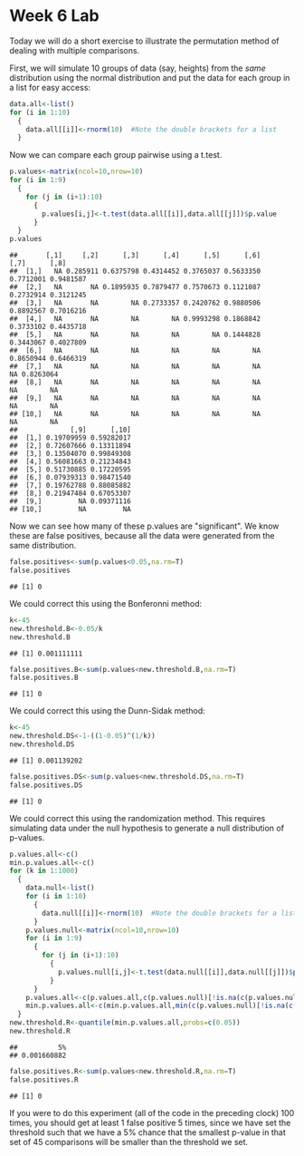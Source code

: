 Week 6 Lab
=============
  
Today we will do a short exercise to illustrate the permutation method of dealing with multiple comparisons.

First, we will simulate 10 groups of data (say, heights) from the *same* distribution using the normal distribution and put the data for each group in a list for easy access:


```r
data.all<-list()
for (i in 1:10)
  {
    data.all[[i]]<-rnorm(10)  #Note the double brackets for a list
  }
```

Now we can compare each group pairwise using a t.test.


```r
p.values<-matrix(ncol=10,nrow=10)
for (i in 1:9)
  {
    for (j in (i+1):10)
      {
        p.values[i,j]<-t.test(data.all[[i]],data.all[[j]])$p.value 
      }
  }
p.values
```

```
##       [,1]     [,2]      [,3]      [,4]      [,5]      [,6]      [,7]      [,8]
##  [1,]   NA 0.285911 0.6375798 0.4314452 0.3765037 0.5633350 0.7712001 0.9481587
##  [2,]   NA       NA 0.1895935 0.7879477 0.7570673 0.1121087 0.2732914 0.3121245
##  [3,]   NA       NA        NA 0.2733357 0.2420762 0.9880506 0.8892567 0.7016216
##  [4,]   NA       NA        NA        NA 0.9993298 0.1868842 0.3733102 0.4435718
##  [5,]   NA       NA        NA        NA        NA 0.1444828 0.3443067 0.4027809
##  [6,]   NA       NA        NA        NA        NA        NA 0.8650944 0.6466319
##  [7,]   NA       NA        NA        NA        NA        NA        NA 0.8263064
##  [8,]   NA       NA        NA        NA        NA        NA        NA        NA
##  [9,]   NA       NA        NA        NA        NA        NA        NA        NA
## [10,]   NA       NA        NA        NA        NA        NA        NA        NA
##             [,9]      [,10]
##  [1,] 0.19709959 0.59282017
##  [2,] 0.72607666 0.13311894
##  [3,] 0.13504070 0.99849308
##  [4,] 0.56081663 0.21234843
##  [5,] 0.51730885 0.17220595
##  [6,] 0.07939313 0.98471540
##  [7,] 0.19762788 0.88085882
##  [8,] 0.21947484 0.67053307
##  [9,]         NA 0.09371116
## [10,]         NA         NA
```

Now we can see how many of these p.values are "significant". We know these are false positives, because all the data were generated from the same distribution.


```r
false.positives<-sum(p.values<0.05,na.rm=T)
false.positives
```

```
## [1] 0
```

We could correct this using the Bonferonni method:


```r
k<-45
new.threshold.B<-0.05/k
new.threshold.B
```

```
## [1] 0.001111111
```

```r
false.positives.B<-sum(p.values<new.threshold.B,na.rm=T)
false.positives.B
```

```
## [1] 0
```

We could correct this using the Dunn-Sidak method:


```r
k<-45
new.threshold.DS<-1-((1-0.05)^(1/k))
new.threshold.DS
```

```
## [1] 0.001139202
```

```r
false.positives.DS<-sum(p.values<new.threshold.DS,na.rm=T)
false.positives.DS
```

```
## [1] 0
```

We could correct this using the randomization method. This requires simulating data under the null hypothesis to generate a null distribution of p-values.



```r
p.values.all<-c()
min.p.values.all<-c()
for (k in 1:1000)
  {
    data.null<-list()
    for (i in 1:10)
      {
        data.null[[i]]<-rnorm(10)  #Note the double brackets for a list
      }
    p.values.null<-matrix(ncol=10,nrow=10)
    for (i in 1:9)
      {
        for (j in (i+1):10)
          {
            p.values.null[i,j]<-t.test(data.null[[i]],data.null[[j]])$p.value 
          }
      }
    p.values.all<-c(p.values.all,c(p.values.null)[!is.na(c(p.values.null))])
    min.p.values.all<-c(min.p.values.all,min(c(p.values.null)[!is.na(c(p.values.null))]))
  }
new.threshold.R<-quantile(min.p.values.all,probs=c(0.05))
new.threshold.R
```

```
##          5% 
## 0.001660882
```

```r
false.positives.R<-sum(p.values<new.threshold.R,na.rm=T)
false.positives.R
```

```
## [1] 0
```

If you were to do this experiment (all of the code in the preceding clock) 100 times, you should get at least 1 false positive 5 times, since we have set the threshold such that we have a 5% chance that the smallest p-value in that set of 45 comparisons will be smaller than the threshold we set.
